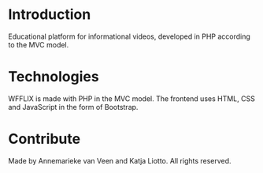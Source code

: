 # Introduction 
Educational platform for informational videos, developed in PHP according to the MVC model.

# Technologies
WFFLIX is made with PHP in the MVC model. The frontend uses HTML, CSS and JavaScript in the form of Bootstrap.

# Contribute
Made by Annemarieke van Veen and Katja Liotto. All rights reserved.
